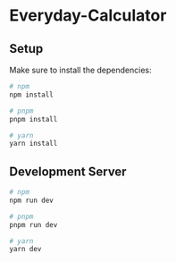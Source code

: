# Everyday-Calculator

## Setup

Make sure to install the dependencies:

```bash
# npm
npm install

# pnpm
pnpm install

# yarn
yarn install
```

## Development Server

```bash
# npm
npm run dev

# pnpm
pnpm run dev

# yarn
yarn dev
```

